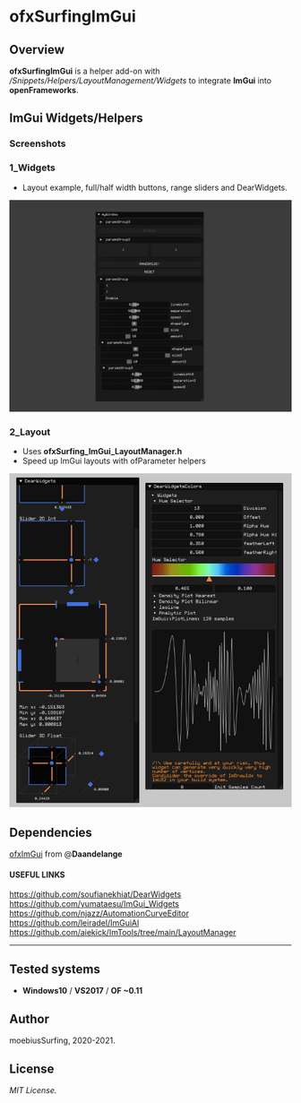 ofxSurfingImGui
=============================

## Overview
**ofxSurfingImGui** is a helper add-on with _/Snippets/Helpers/LayoutManagement/Widgets_ to integrate **ImGui** into **openFrameworks**.

## ImGui Widgets/Helpers

### Screenshots

### 1_Widgets
* Layout example, full/half width buttons, range sliders and DearWidgets.  

![image](/docs/1_Widgets.jpg?raw=true "image")  

### 2_Layout
* Uses **ofxSurfing_ImGui_LayoutManager.h**  
* Speed up ImGui layouts with ofParameter helpers  

![image](/docs/2_Layouts.PNG?raw=true "image")  

## Dependencies
[ofxImGui](https://github.com/Daandelange/ofxImGui/tree/ofParameters-Helpers-Test) from @**Daandelange**  

#### USEFUL LINKS
https://github.com/soufianekhiat/DearWidgets  
https://github.com/yumataesu/ImGui_Widgets  
https://github.com/njazz/AutomationCurveEditor  
https://github.com/leiradel/ImGuiAl  
https://github.com/aiekick/ImTools/tree/main/LayoutManager  

---------------

## Tested systems
- **Windows10** / **VS2017** / **OF ~0.11**

## Author
moebiusSurfing, 2020-2021. 

## License
*MIT License.*
